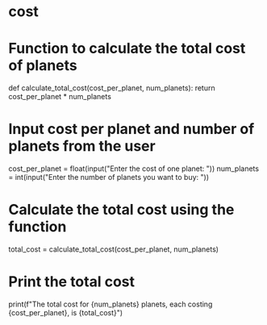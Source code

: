 # cost
# Function to calculate the total cost of planets
def calculate_total_cost(cost_per_planet, num_planets):
    return cost_per_planet * num_planets

# Input cost per planet and number of planets from the user
cost_per_planet = float(input("Enter the cost of one planet: "))
num_planets = int(input("Enter the number of planets you want to buy: "))

# Calculate the total cost using the function
total_cost = calculate_total_cost(cost_per_planet, num_planets)

# Print the total cost
print(f"The total cost for {num_planets} planets, each costing {cost_per_planet}, is {total_cost}")
